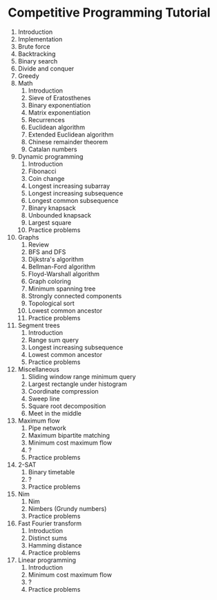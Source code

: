 # Competitive Programming Tutorial

1. Introduction
2. Implementation
3. Brute force
4. Backtracking
5. Binary search
6. Divide and conquer
7. Greedy
8. Math
    1. Introduction
    2. Sieve of Eratosthenes
    3. Binary exponentiation
    4. Matrix exponentiation
    5. Recurrences
    6. Euclidean algorithm
    7. Extended Euclidean algorithm
    8. Chinese remainder theorem
    9. Catalan numbers
9. Dynamic programming
    1. Introduction
    2. Fibonacci
    3. Coin change
    4. Longest increasing subarray
    5. Longest increasing subsequence
    6. Longest common subsequence
    7. Binary knapsack
    8. Unbounded knapsack
    9. Largest square
    10. Practice problems
10. Graphs
    1. Review
    2. BFS and DFS
    3. Dijkstra's algorithm
    4. Bellman-Ford algorithm
    5. Floyd-Warshall algorithm
    6. Graph coloring
    7. Minimum spanning tree
    8. Strongly connected components
    9. Topological sort
    10. Lowest common ancestor
    11. Practice problems
11. Segment trees
    1. Introduction
    2. Range sum query
    3. Longest increasing subsequence
    4. Lowest common ancestor
    5. Practice problems
12. Miscellaneous
    1. Sliding window range minimum query
    2. Largest rectangle under histogram
    3. Coordinate compression
    4. Sweep line
    5. Square root decomposition
    6. Meet in the middle
13. Maximum flow
    1. Pipe network
    2. Maximum bipartite matching
    3. Minimum cost maximum flow
    4. ?
    5. Practice problems
14. 2-SAT
    1. Binary timetable
    2. ?
    3. Practice problems
15. Nim
    1. Nim
    2. Nimbers (Grundy numbers)
    3. Practice problems
16. Fast Fourier transform
    1. Introduction
    2. Distinct sums
    3. Hamming distance
    4. Practice problems
17. Linear programming
    1. Introduction
    2. Minimum cost maximum flow
    3. ?
    4. Practice problems
